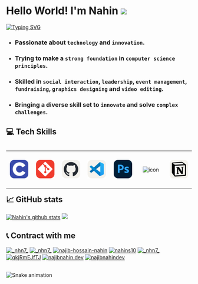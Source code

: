 # Hello World! I'm Nahin <img src="https://github.com/TheDudeThatCode/TheDudeThatCode/blob/master/Assets/Hi.gif" height="32px"> 

[![Typing SVG](https://readme-typing-svg.herokuapp.com?font=Jersey+20&duration=3000&pause=300&background=9EFF3900&multiline=true&width=470&height=75&lines=%F0%9F%91%A9%F0%9F%8F%BB%E2%80%8D%F0%9F%92%BB+Aspiring+Competitive+Programmer+%26+Software+Engineer;%F0%9F%91%A9%F0%9F%8F%BB%E2%80%8D%F0%9F%8E%93+Computer+Science+Student;%F0%9F%92%BB+Tech+Enthusiast)](https://git.io/typing-svg)

- ### Passionate about `technology` and `innovation`.
- ### Trying to make a `strong foundation` in `computer science principles`.
- ### Skilled in `social interaction`, `leadership`, `event management`, `fundraising`, `graphics designing` and `video editing`.
- ### Bringing a diverse skill set to `innovate` and solve `complex challenges`.

## 💻 Tech Skills

<table style="float: left;">
  <tr>
    <td align="center" width="96" height="96">
        <img src="https://github.com/tandpfun/skill-icons/blob/main/icons/C.svg" alt="C" width="50" height="50" />
      <br>
    </td>
    <td align="center" width="96">
        <img src="https://github.com/tandpfun/skill-icons/blob/main/icons/Git.svg" alt="Git" width="50" height="50" />
      <br>
    </td>
    <td align="center" width="96">
        <img src="https://github.com/tandpfun/skill-icons/blob/main/icons/Github-Light.svg" alt="Github" width="50" height="50" />
      <br>
    </td>
    <td align="center" width="96">
        <img src="https://github.com/tandpfun/skill-icons/blob/main/icons/VSCode-Light.svg" alt="VS Code" width="50" height="50" />
      <br>
    </td>
    <td align="center" width="96">
        <img src="https://github.com/tandpfun/skill-icons/blob/main/icons/Photoshop.svg" alt="Adobe Photoshop" width="50" height="50" />
      <br>
    </td>
    <td align="center" width="96">
      <img src="https://i.imgur.com/5WmYHIl.png" alt="icon" width="50" height="40" />
      <br>
    </td>
    <td align="center" width="96">
        <img src="https://github.com/tandpfun/skill-icons/blob/main/icons/Notion-Light.svg" alt="Notion" width="50" height="50" />
      <br>
    </td>
  </tr>
</table>


## 📈 GitHub stats

<a href="https://github.com/anuraghazra/github-readme-stats"><img align="center" src="https://github-readme-stats.vercel.app/api?username=najibnahindev&show_icons=true&bg_color=00000000&theme=radical" alt="Nahin's github stats" /></a> <a href="https://github.com/anuraghazra/github-readme-stats"><img align="top" src="https://github-readme-stats.vercel.app/api/top-langs/?username=najibnahindev&layout=compact&bg_color=00000000&theme=radical" /></a>


## 📞 Contract with me
<p align="left">
<a href="mailto:najibnahin.dev@gmail.com" target="blank"><img align="center" src="https://img.icons8.com/color/48/gmail--v1.png" alt="_nhn7_" height="40" width="40" /></a>
<a href="https://twitter.com/_nhn7_" target="blank"><img align="center" src="https://raw.githubusercontent.com/rahuldkjain/github-profile-readme-generator/master/src/images/icons/Social/twitter.svg" alt="_nhn7_" height="30" width="40" /></a>
<a href="https://linkedin.com/in/najib-hossain-nahin" target="blank"><img align="center" src="https://raw.githubusercontent.com/rahuldkjain/github-profile-readme-generator/master/src/images/icons/Social/linked-in-alt.svg" alt="najib-hossain-nahin" height="30" width="40" /></a>
<a href="https://fb.com/nahins10" target="blank"><img align="center" src="https://raw.githubusercontent.com/rahuldkjain/github-profile-readme-generator/master/src/images/icons/Social/facebook.svg" alt="nahins10" height="30" width="40" /></a>
<a href="https://instagram.com/_nhn7_" target="blank"><img align="center" src="https://raw.githubusercontent.com/rahuldkjain/github-profile-readme-generator/master/src/images/icons/Social/instagram.svg" alt="_nhn7_" height="30" width="40" /></a>
<a href="https://discord.gg/qkjRmEJfTJ" target="blank"><img align="center" src="https://raw.githubusercontent.com/rahuldkjain/github-profile-readme-generator/master/src/images/icons/Social/discord.svg" alt="qkjRmEJfTJ" height="30" width="40" /></a>
<a href="https://codeforces.com/profile/najibnahin.dev" target="blank"><img align="center" src="https://raw.githubusercontent.com/rahuldkjain/github-profile-readme-generator/master/src/images/icons/Social/codeforces.svg" alt="najibnahin.dev" height="30" width="40" /></a>
<a href="https://www.codechef.com/users/najibnahindev" target="blank"><img align="center" src="https://img.icons8.com/color/48/codechef.png" alt="najibnahindev" height="30" width="40" /></a>
</p>

<br clear="both">

<img src="https://raw.githubusercontent.com/najibnahindev/najibnahindev/output/snake.svg" alt="Snake animation" />

###
